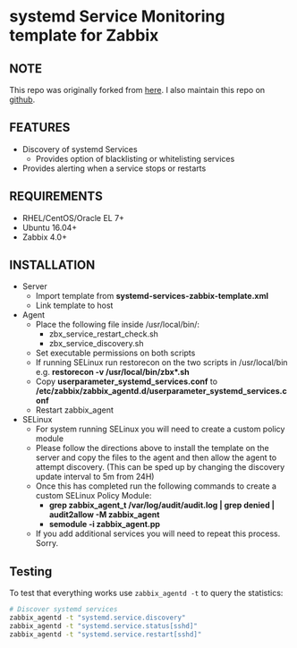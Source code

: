systemd Service Monitoring template for Zabbix
===========================================

NOTE
--------
This repo was originally forked from [here](https://github.com/MogiePete/zabbix-systemd-service-monitoring).
I also maintain this repo on [github](https://github.com/plankobostjan/zabbix-systemd-service-monitoring).

FEATURES
--------
* Discovery of systemd Services
  * Provides option of blacklisting or whitelisting services
* Provides alerting when a service stops or restarts

REQUIREMENTS
------------
* RHEL/CentOS/Oracle EL 7+
* Ubuntu 16.04+
* Zabbix 4.0+

INSTALLATION
------------
* Server
  * Import template from __systemd-services-zabbix-template.xml__
  * Link template to host
* Agent
  * Place the following file inside /usr/local/bin/:
    * zbx\_service\_restart\_check.sh
    * zbx\_service\_discovery.sh
  * Set executable permissions on both scripts
  * If running SELinux run restorecon on the two scripts in /usr/local/bin e.g. __restorecon -v /usr/local/bin/zbx*.sh__
  * Copy __userparameter\_systemd\_services.conf__ to __/etc/zabbix/zabbix\_agentd.d/userparameter\_systemd\_services.conf__
  * Restart zabbix_agent
* SELinux
  * For system running SELinux you will need to create a custom policy module
  * Please follow the directions above to install the template on the server and copy the files to the agent and then allow the agent to attempt discovery. (This can be sped up by changing the discovery update interval to 5m from 24H)
  * Once this has completed run the following commands to create a custom SELinux Policy Module:
    * __grep zabbix\_agent\_t /var/log/audit/audit.log | grep denied | audit2allow -M zabbix_agent__
    * __semodule -i zabbix_agent.pp__
  * If you add additional services you will need to repeat this process. Sorry.

Testing
-------
To test that everything works use `zabbix_agentd -t` to query the statistics:

```bash
# Discover systemd services
zabbix_agentd -t "systemd.service.discovery"
zabbix_agentd -t "systemd.service.status[sshd]"
zabbix_agentd -t "systemd.service.restart[sshd]"
```
